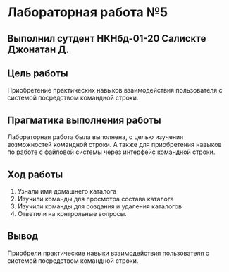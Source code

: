 # Лабораторная работа №5

## Выполнил сутдент НКНбд-01-20 Салискте Джонатан Д.

## Цель работы

Приобретение практических навыков взаимодействия пользователя с системой посредством командной строки.

## Прагматика выполнения работы

Лабораторная работа была выполнена, с целью изучения возможностей командной строки. А также для приобретения навыков по работе с файловой системы через интерфейс
командной строки.

## Ход работы

1. Узнали имя домашнего каталога
2. Изучили команды для просмотра состава каталога
3. Изучили команды для создания и удаления каталогов
4. Ответили на контрольные вопросы.

## Вывод

Приобрели практические навыки взаимодействия пользователя с системой посредством командной строки.
